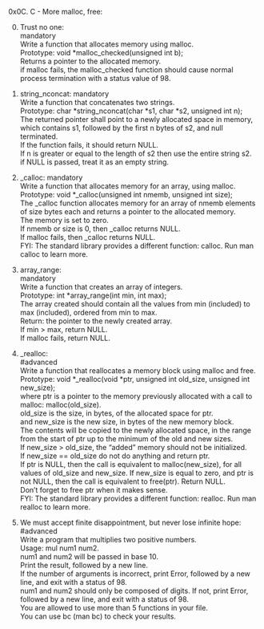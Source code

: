 0x0C. C - More malloc, free:  

0. Trust no one:  
mandatory  
Write a function that allocates memory using malloc.  
Prototype: void *malloc_checked(unsigned int b);  
Returns a pointer to the allocated memory.  
if malloc fails, the malloc_checked function should cause normal process termination with a status value of 98.  

1. string_nconcat:
mandatory  
Write a function that concatenates two strings.  
Prototype: char *string_nconcat(char *s1, char *s2, unsigned int n);  
The returned pointer shall point to a newly allocated space in memory, which contains s1, followed by the first n bytes of s2, and null terminated.  
If the function fails, it should return NULL.  
If n is greater or equal to the length of s2 then use the entire string s2.  
if NULL is passed, treat it as an empty string.  

2. _calloc:
mandatory  
Write a function that allocates memory for an array, using malloc.  
Prototype: void *_calloc(unsigned int nmemb, unsigned int size);  
The _calloc function allocates memory for an array of nmemb elements of size bytes each and returns a pointer to the allocated memory.  
The memory is set to zero.  
If nmemb or size is 0, then _calloc returns NULL.  
If malloc fails, then _calloc returns NULL.  
FYI: The standard library provides a different function: calloc. Run man calloc to learn more.  

3. array_range:  
mandatory  
Write a function that creates an array of integers.  
Prototype: int *array_range(int min, int max);  
The array created should contain all the values from min (included) to max (included), ordered from min to max.  
Return: the pointer to the newly created array.  
If min > max, return NULL.  
If malloc fails, return NULL.  

4. _realloc:  
#advanced  
Write a function that reallocates a memory block using malloc and free.  
Prototype: void *_realloc(void *ptr, unsigned int old_size, unsigned int new_size);  
where ptr is a pointer to the memory previously allocated with a call to malloc: malloc(old_size).  
old_size is the size, in bytes, of the allocated space for ptr.  
and new_size is the new size, in bytes of the new memory block.  
The contents will be copied to the newly allocated space, in the range from the start of ptr up to the minimum of the old and new sizes.  
If new_size > old_size, the “added” memory should not be initialized.  
If new_size == old_size do not do anything and return ptr.  
If ptr is NULL, then the call is equivalent to malloc(new_size), for all values of old_size and new_size. 
If new_size is equal to zero, and ptr is not NULL, then the call is equivalent to free(ptr). Return NULL.  
Don’t forget to free ptr when it makes sense.  
FYI: The standard library provides a different function: realloc. Run man realloc to learn more.  

5. We must accept finite disappointment, but never lose infinite hope:  
#advanced  
Write a program that multiplies two positive numbers.  
Usage: mul num1 num2.  
num1 and num2 will be passed in base 10.  
Print the result, followed by a new line.  
If the number of arguments is incorrect, print Error, followed by a new line, and exit with a status of 98.  
num1 and num2 should only be composed of digits. If not, print Error, followed by a new line, and exit with a status of 98.  
You are allowed to use more than 5 functions in your file.  
You can use bc (man bc) to check your results.  
